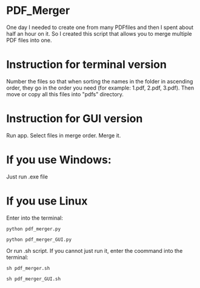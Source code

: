 # PDF_Merger
 One day I needed to create one from many PDFfiles and then I spent about half an hour on it. So I created this script that allows you to merge multiple PDF files into one.
# Instruction for terminal version
Number the files so that when sorting the names in the folder in ascending order, they go in the order you need (for example: 1.pdf, 2.pdf, 3.pdf). Then move or copy all this files into "pdfs" directory.
# Instruction for GUI version
Run app. Select files in merge order. Merge it.
# If you use Windows:
Just run .exe file
# If you use Linux
Enter into the terminal:
```
python pdf_merger.py
```
```
python pdf_merger_GUI.py
```
Or run .sh script. If you cannot just run it, enter the coommand into the terminal:
```
sh pdf_merger.sh
```
```
sh pdf_merger_GUI.sh
```
